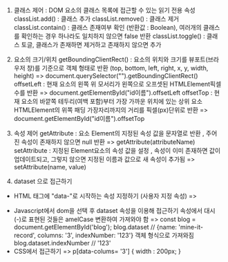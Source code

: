 1. 클래스 제어 : DOM 요소의 클래스 목록에 접근할 수 있는 읽기 전용 속성
   classList.add() : 클래스 추가
   classList.remove() : 클래스 제거
   classList.contain() : 클래스 존재여부 확인 (반환값 : Boolean), 여러개의 클래스를 확인하는 경우 하나라도 일치하지 않으면 false 반환
   classList.toggle() : 클래스 토글, 클래스가 존재하면 제거하고 존재하지 않으면 추가

2. 요소의 크기/위치
   getBoundingClientRect() : 요소의 위치와 크기를 뷰포트(브라우저 창)를 기준으로 객체 형태로 반환 (top, bottom, left, right, x, y, width, height)
   => document.querySelector("").getBoundingClientRect()
   offsetLeft : 현재 요소의 왼쪽 위 모서리가 왼쪽으로 오프셋된 HTMLElement픽셀 수를 반환
   => document.getElementById("id이름").offsetLeft
   offsetTop : 현재 요소의 바깥쪽 테두리(여백 포함)부터 가장 가까운 위치에 있는 상위 요소 HTMLElement의 위쪽 패딩 가장자리까지의 거리를 픽셀(px)단위로 반환
   => document.getElementById("id이름").offsetTop

3. 속성 제어
   getAttribute : 요소 Element의 지정된 속성 값을 문자열로 반환 , 주어진 속성이 존재하지 않으면 null 반환
   => getAttribute(attributeName)
   setAttribute : 지정된 Element요소의 속성 값을 설정 , 속성이 이미 존재하면 값이 업데이트되고, 그렇지 않으면 지정된 이름과 값으로 새 속성이 추가됨
   => setAttribute(name, value)

4. dataset 으로 접근하기

-   HTML 태그에 "data-"로 시작하는 속성 지정하기 (사용자 지정 속성)
    => <p id="blog" data-name="mine-it-record" data-columns="3" data-index-number="123"></p>
-   Javascript에서 dom을 선택 후 dataset 속성을 이용해 접근하기
    속성에서 대시(-)로 표현된 것들은 amelCase 변환하여 가져와야 함
    => const blog = document.getElementById('blog');
    blog.dataset // {name: 'mine-it-record', columns: '3', indexNumber: '123'} 객체 형식으로 가져와짐
    blog.dataset.indexNumber // '123'
-   CSS에서 접근하기
    => p[data-colums= '3'] { width : 200px; }
